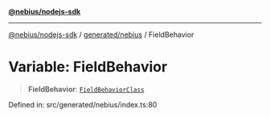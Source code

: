 [**@nebius/nodejs-sdk**](../../../README.md)

***

[@nebius/nodejs-sdk](../../../README.md) / [generated/nebius](../README.md) / FieldBehavior

# Variable: FieldBehavior

> **FieldBehavior**: [`FieldBehaviorClass`](../type-aliases/FieldBehaviorClass.md)

Defined in: src/generated/nebius/index.ts:80

